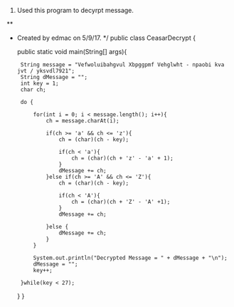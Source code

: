 1) Used this program to decyrpt message.

**
 * Created by edmac on 5/9/17.
 */
public class CeasarDecrypt {

    public static void main(String[] args){

        String message = "Vefwoluibahgvul Xbpggpmf Vehglwht - npaobi kva jvt / yksvdl7921";
        String dMessage = "";
        int key = 1;
        char ch;

        do {

            for(int i = 0; i < message.length(); i++){
                ch = message.charAt(i);

                if(ch >= 'a' && ch <= 'z'){
                    ch = (char)(ch - key);

                    if(ch < 'a'){
                        ch = (char)(ch + 'z' - 'a' + 1);
                    }
                    dMessage += ch;
                }else if(ch >= 'A' && ch <= 'Z'){
                    ch = (char)(ch - key);

                    if(ch < 'A'){
                        ch = (char)(ch + 'Z' - 'A' +1);
                    }
                    dMessage += ch;

                }else {
                    dMessage += ch;
                }
            }

            System.out.println("Decrypted Message = " + dMessage + "\n");
            dMessage = "";
            key++;

        }while(key < 27);
    }
}
